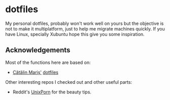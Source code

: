 # dotfiles
My personal dotfiles, probably won't work well on yours but the objective is not to make it multiplatform, just to help me migrate machines quickly.
If you have Linux, specially Xubuntu hope this give you some inspiration.

## Acknowledgements

Most of the functions here are based on:

* [Cătălin Mariș'](https://github.com/alrra)
  [dotfiles](https://github.com/alrra/dotfiles)

Other interesting repos I checked out and other useful parts:

*  Reddit's [UnixPorn](https://www.reddit.com/r/unixporn) for the beauty tips.
